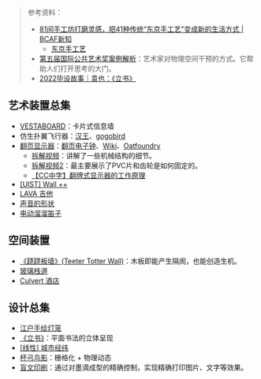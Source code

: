 > 参考资料：
>
> - [81间手工坊打磨灵感，把41种传统“东京手工艺”变成新的生活方式 | BCAF新知](https://mp.weixin.qq.com/s/Zq30kFiW4h1VcixfnRzJFw)
>   - [东京手工艺](https://tokyoteshigoto.tokyo/ch/)
> - [第五届国际公共艺术奖案例解析](https://mp.weixin.qq.com/s/-qIgapvdBUZBzxYMCylRLQ)：艺术家对物理空间干预的方式。它帮助人们打开思考的大门。
> - [2022毕设故事｜袁也：《立书》](https://mp.weixin.qq.com/s/XSrxk0P43aXvRfhPaHkisg)

## 艺术装置总集

- [VESTABOARD](https://www.vestaboard.com/)：卡片式信息墙
- 仿生扑翼飞行器：[汉王](https://www.hanwang.com.cn/index.php?m=content&c=index&a=show&catid=11&id=9)、[gogobird](https://www.gogobird.com/)
- [翻页显示器](https://zhuanlan.zhihu.com/p/25551040)：[翻页电子钟](https://item.taobao.com/item.htm?spm=a230r.1.14.23.65d82e0d4yNcEu&id=521372608196&ns=1&abbucket=6#detail)、[Wiki](https://zh.wikipedia.org/zh-hans/%E6%9C%BA%E6%A2%B0%E7%BF%BB%E9%A1%B5%E6%98%BE%E7%A4%BA)、[Oatfoundry](https://www.oatfoundry.com/picture-flap/)
  - [拆解视频](https://www.youtube.com/watch?v=guo8ueKm0pE)：讲解了一些机械结构的细节。
  - [拆解视频2](https://www.youtube.com/watch?v=jqS3JBqWVIE)：最主要展示了PVC片和齿轮是如何固定的。
  - [【CC中字】翻牌式显示器的工作原理](https://www.bilibili.com/video/BV1bf4y1G7BF?spm_id_from=333.905.b_72656c61746564.2&vd_source=b736aa3d7f0fdf47b59ea3021dc810ab)
- [[UIST] Wall ++](https://yang-zhang.me/wall/)
- [LAVA 吉他](https://www.lavamusic.com/cn/lava-me-pro)
- [声音的形状](https://mp.weixin.qq.com/s?__biz=MzAwNTA5NTYxOA==&mid=2651155620&idx=1&sn=aaeea64f1dfaba499376a01afa311c78&chksm=80d02509b7a7ac1f45d059246b4bcb36c8c2244b57303b6d7072611fe71250a43f93202e7b43&scene=21#wechat_redirect)
- [电动溜溜笛子](https://www.bilibili.com/medialist/play/watchlater/BV1pa411W7j4)



## 空间装置

- [《跷跷板墙》(Teeter Totter Wall)](https://designmuseum.org/exhibitions/beazley-designs-of-the-year/transport/teeter-totter-wall)：木板即能产生隔阂，也能创造生机。
- [玻璃栈道](https://mp.weixin.qq.com/s/mH_nLMe8AoRkuXCeXeROJg)
- [Culvert 酒店](https://mp.weixin.qq.com/s/iBRBCpZ1BB7pP0lw6zejsA)



## 设计总集

- [江户手绘灯笼](https://tokyoteshigoto.tokyo/product/oto-chochin/)
- [《立书》](https://mp.weixin.qq.com/s/XSrxk0P43aXvRfhPaHkisg)：平面书法的立体呈现
- [[线性] 城市经纬](https://mp.weixin.qq.com/s/Y4Lq9hwQQ0FcmX_uzcBgJA)
- [杯弓鸟影](https://www.bilibili.com/medialist/play/watchlater/BV1rv4y1g7ux)：栅格化 + 物理动态
- [盲文印刷](https://www.bilibili.com/medialist/play/watchlater/BV1HB4y1v7uH)：通过对墨滴成型的精确控制，实现精确打印图片、文字等效果。
